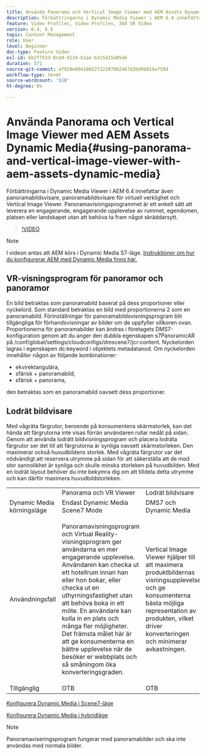 ```yaml
---
title: Använda Panorama och Vertical Image Viewer med AEM Assets Dynamic Media
description: Förbättringarna i Dynamic Media Viewer i AEM 6.4 innefattar även panoramabildsvisare, panoramabildsvisare för virtuell verklighet och Vertical Image Viewer. Panoramavisningsprogrammet är ett enkelt sätt att leverera en engagerande, engagerande upplevelse av rummet, egendomen, platsen eller landskapet utan att behöva ta fram något skräddarsytt.
feature: Video Profiles, Video Profiles, 360 VR Video
version: 6.4, 6.5
topic: Content Management
role: User
level: Beginner
doc-type: Feature Video
exl-id: 6b2f7533-8ce0-4134-b1ae-b3c5d15a05e6
duration: 571
source-git-commit: af928e60410022f12207082467d3bd9b818af59d
workflow-type: tm+mt
source-wordcount: '518'
ht-degree: 0%

---
```


# Använda Panorama och Vertical Image Viewer med AEM Assets Dynamic Media{#using-panorama-and-vertical-image-viewer-with-aem-assets-dynamic-media}

Förbättringarna i Dynamic Media Viewer i AEM 6.4 innefattar även panoramabildsvisare, panoramabildsvisare för virtuell verklighet och Vertical Image Viewer. Panoramavisningsprogrammet är ett enkelt sätt att leverera en engagerande, engagerande upplevelse av rummet, egendomen, platsen eller landskapet utan att behöva ta fram något skräddarsytt.

>[!VIDEO](https://video.tv.adobe.com/v/24156?quality=12&learn=on)

>[!NOTE]
>
>I videon antas att AEM körs i Dynamic Media S7-läge. [Instruktioner om hur du konfigurerar AEM med Dynamic Media finns här.](https://helpx.adobe.com/experience-manager/6-3/assets/using/config-dynamic-fp-14410.html)

## VR-visningsprogram för panoramor och panoramor

En bild betraktas som panoramabild baserat på dess proportioner eller nyckelord. Som standard betraktas en bild med proportionerna 2 som en panoramabild. Förinställningar för panoramabildsvisningsprogram blir tillgängliga för förhandsvisningar av bilder om de uppfyller villkoren ovan. Proportionerna för panoramabilder kan ändras i företagets DMS7-konfiguration genom att du anger den dubbla egenskapen s7PanoramicAR på /conf/global/settings/cloudconfigs/dmscene7/jcr:content. Nyckelorden lagras i egenskapen dc:keyword i objektets metadatanod. Om nyckelorden innehåller någon av följande kombinationer:

* ekvirektangulära,
* sfärisk + panoramabild,
* sfärisk + panorama,

den betraktas som en panoramabild oavsett dess proportioner.

## Lodrät bildvisare

Med vågräta färgrutor, beroende på konsumentens skärmstorlek, kan det hända att färgrutorna inte visas förrän användaren rullar nedåt på sidan. Genom att använda lodrätt bildvisningsprogram och placera lodräta färgrutor ser det till att färgrutorna är synliga oavsett skärmstorleken. Den maximerar också huvudbildens storlek. Med vågräta färgrutor var det nödvändigt att reservera utrymme på sidan för att säkerställa att de med stor sannolikhet är synliga och skulle minska storleken på huvudbilden. Med en lodrät layout behöver du inte bekymra dig om att tilldela detta utrymme och kan därför maximera huvudbildstorleken.

<table> 
 <tbody>
  <tr>
   <td> </td>
   <td>Panorama och VR Viewer</td>
   <td>Lodrät bildvisare</td>
  </tr>
  <tr>
   <td>Dynamic Media körningsläge</td>
   <td>Endast Dynamic Media Scene7 Mode</td>
   <td>DMS7 och Dynamic Media</td>
  </tr>
  <tr>
   <td>Användningsfall</td>
   <td><p>Panoramavisningsprogram och Virtual Reality-visningsprogram ger användarna en mer engagerande upplevelse. Användaren kan checka ut ett hotellrum innan han eller hon bokar, eller checka ut en uthyrningsfastighet utan att behöva boka in ett möte. En användare kan kolla in en plats och många fler möjligheter. Det främsta målet här är att ge konsumenterna en bättre upplevelse när de besöker er webbplats och så småningom öka konverteringsgraden.</p> <p> </p> </td> 
   <td><p>Vertical Image Viewer hjälper till att maximera produktbildernas visningsupplevelse och ge konsumenterna bästa möjliga representation av produkten, vilket driver konverteringen och minimerar avkastningen.</p> <p> </p> </td>
  </tr>
  <tr>
   <td>Tillgänglig </td>
   <td>OTB</td>
   <td>OTB</td>
  </tr>
 </tbody>
</table>

[Konfigurera Dynamic Media i Scene7-läge](https://helpx.adobe.com/experience-manager/6-5/assets/using/config-dms7.html)

[Konfigurera Dynamic Media i hybridläge](https://helpx.adobe.com/se/experience-manager/6-5/assets/using/config-dynamic.html)

>[!NOTE]
>
>Panoramaviseringsprogram fungerar med panoramabilder och ska inte användas med normala bilder.
